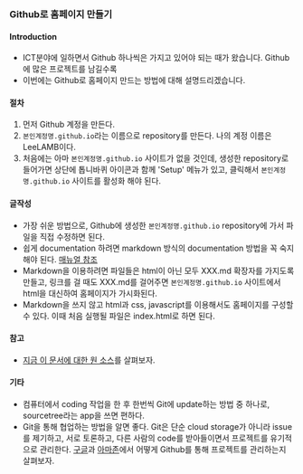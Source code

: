 ### Github로 홈페이지 만들기

#### Introduction
- ICT분야에 일하면서 Github 하나씩은 가지고 있어야 되는 때가 왔습니다. Github에 많은 프로젝트를 남길수록 
- 이번에는 Github로 홈페이지 만드는 방법에 대해 설명드리겠습니다.

#### 절차
1. 먼저 Github 계정을 만든다.
2. `본인계정명.github.io`라는 이름으로 repository를 만든다. 나의 계정 이름은 LeeLAMB이다.
3. 처음에는 아마 `본인계정명.github.io` 사이트가 없을 것인데, 생성한 repository로 들어가면 상단에 톱니바퀴 아이콘과 함께 'Setup' 메뉴가 있고, 클릭해서 `본인계정명.github.io` 사이트를 활성화 해야 된다.

#### 글작성
- 가장 쉬운 방법으로, Github에 생성한 `본인계정명.github.io` repository에 가서 파일을 직접 수정하면 된다.
- 쉽게 documentation 하려면 markdown 방식의 documentation 방법을 꼭 숙지해야 된다. [매뉴얼 참조](https://guides.github.com/features/mastering-markdown/)
- Markdown을 이용하려면 파일들은 html이 아닌 모두 XXX.md 확장자를 가지도록 만들고, 링크를 걸 때도 XXX.md를 걸어주면 `본인계정명.github.io` 사이트에서 html을 대신하여 홈페이지가 가시화된다.
- Markdown을 쓰지 않고 html과 css, javascript를 이용해서도 홈페이지를 구성할 수 있다. 이때 처음 실행될 파일은 index.html로 하면 된다.

#### 참고
- [지금 이 문서에 대한 원 소스](https://github.com/LeeLAMB/LeeLAMB.github.io)를 살펴보자.

#### 기타
- 컴퓨터에서 coding 작업을 한 후 한번씩 Git에 update하는 방법 중 하나로, sourcetree라는 app을 쓰면 편하다.
- Git을 통해 협업하는 방법을 알면 좋다. Git은 단순 cloud storage가 아니라 issue를 제기하고, 서로 토론하고, 다른 사람의 code를 받아들이면서 프로젝트를 유기적으로 관리한다. [구글](https://github.com/google)과 [아마존](https://github.com/amzn)에서 어떻게 Github를 통해 프로젝트를 관리하는지 살펴보자.

